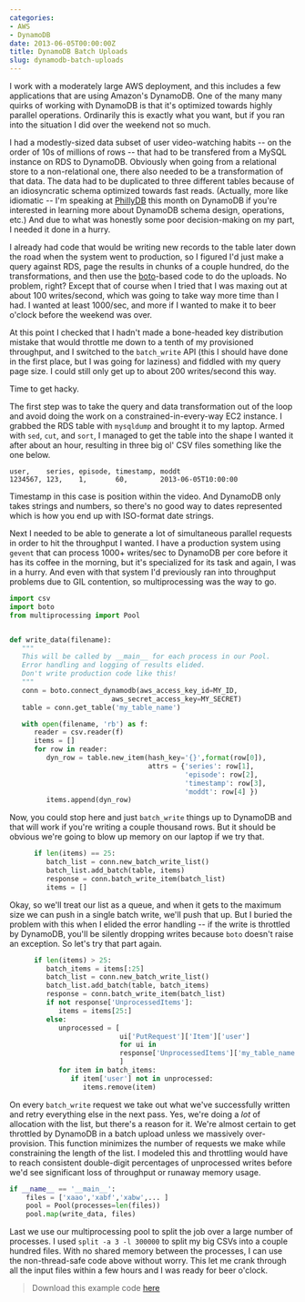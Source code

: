 ```yaml
---
categories:
- AWS
- DynamoDB
date: 2013-06-05T00:00:00Z
title: DynamoDB Batch Uploads
slug: dynamodb-batch-uploads
---
```


I work with a moderately large AWS deployment, and this includes a few applications that are using Amazon's DynamoDB. One of the many many quirks of working with DynamoDB is that it's optimized towards highly parallel operations. Ordinarily this is exactly what you want, but if you ran into the situation I did over the weekend not so much.

I had a modestly-sized data subset of user video-watching habits -- on the order of 10s of millions of rows -- that had to be transfered from a MySQL instance on RDS to DynamoDB. Obviously when going from a relational store to a non-relational one, there also needed to be a transformation of that data. The data had to be duplicated to three different tables because of an idiosyncratic schema optimized towards fast reads. (Actually, more like idiomatic -- I'm speaking at [PhillyDB](http://www.meetup.com/phillydb/) this month on DynamoDB if you're interested in learning more about DynamoDB schema design, operations, etc.) And due to what was honestly some poor decision-making on my part, I needed it done in a hurry.

I already had code that would be writing new records to the table later down the road when the system went to production, so I figured I'd just make a query against RDS, page the results in chunks of a couple hundred, do the transformations, and then use the [boto](http://boto.readthedocs.org/en/latest/dynamodb_tut.html)-based code to do the uploads. No problem, right?  Except that of course when I tried that I was maxing out at about 100 writes/second, which was going to take way more time than I had. I wanted at least 1000/sec, and more if I wanted to make it to beer o'clock before the weekend was over.

At this point I checked that I hadn't made a bone-headed key distribution mistake that would throttle me down to a tenth of my provisioned throughput, and I switched to the `batch_write` API (this I should have done in the first place, but I was going for laziness) and fiddled with my query page size.  I could still only get up to about 200 writes/second this way.

Time to get hacky.

The first step was to take the query and data transformation out of the loop and avoid doing the work on a constrained-in-every-way EC2 instance. I grabbed the RDS table with `mysqldump` and brought it to my laptop.  Armed with `sed`, `cut`, and `sort`, I managed to get the table into the shape I wanted it after about an hour, resulting in three big ol' CSV files something like the one below.

    user,    series, episode, timestamp, moddt
    1234567, 123,    1,       60,        2013-06-05T10:00:00

Timestamp in this case is position within the video. And DynamoDB only takes strings and numbers, so there's no good way to dates represented which is how you end up with ISO-format date strings.

Next I needed to be able to generate a lot of simultaneous parallel requests in order to hit the throughput I wanted. I have a production system using `gevent` that can process 1000+ writes/sec to DynamoDB per core before it has its coffee in the morning, but it's specialized for its task and again, I was in a hurry. And even with that system I'd previously ran into throughput problems due to GIL contention, so multiprocessing was the way to go.

``` python
import csv
import boto
from multiprocessing import Pool


def write_data(filename):
   """
   This will be called by __main__ for each process in our Pool.
   Error handling and logging of results elided.
   Don't write production code like this!
   """
   conn = boto.connect_dynamodb(aws_access_key_id=MY_ID,
                         aws_secret_access_key=MY_SECRET)
   table = conn.get_table('my_table_name')

   with open(filename, 'rb') as f:
      reader = csv.reader(f)
      items = []
      for row in reader:
         dyn_row = table.new_item(hash_key='{}',format(row[0]),
                                  attrs = {'series': row[1],
                                           'episode': row[2],
                                           'timestamp': row[3],
                                           'moddt': row[4] })
         items.append(dyn_row)

```

Now, you could stop here and just `batch_write` things up to DynamoDB and that will work if you're writing a couple thousand rows. But it should be obvious we're going to blow up memory on our laptop if we try that.

``` python
      if len(items) == 25:
         batch_list = conn.new_batch_write_list()
         batch_list.add_batch(table, items)
         response = conn.batch_write_item(batch_list)
         items = []
```

Okay, so we'll treat our list as a queue, and when it gets to the maximum size we can push in a single batch write, we'll push that up. But I buried the problem with this when I elided the error handling -- if the write is throttled by DynamoDB, you'll be silently dropping writes because `boto` doesn't raise an exception. So let's try that part again.

``` python
      if len(items) > 25:
         batch_items = items[:25]
         batch_list = conn.new_batch_write_list()
         batch_list.add_batch(table, batch_items)
         response = conn.batch_write_item(batch_list)
         if not response['UnprocessedItems']:
            items = items[25:]
         else:
            unprocessed = [
                           ui['PutRequest']['Item']['user']
                           for ui in
                           response['UnprocessedItems']['my_table_name']
                           ]
            for item in batch_items:
               if item['user'] not in unprocessed:
                  items.remove(item)
```

On every `batch_write` request we take out what we've successfully written and retry everything else in the next pass. Yes, we're doing a *lot* of allocation with the list, but there's a reason for it. We're almost certain to get throttled by DynamoDB in a batch upload unless we massively over-provision.  This function minimizes the number of requests we make while constraining the length of the list. I modeled this and throttling would have to reach consistent double-digit percentages of unprocessed writes before we'd see significant loss of throughput or runaway memory usage.

``` python
if __name__ == '__main__':
    files = ['xaao','xabf','xabw',... ]
    pool = Pool(processes=len(files))
    pool.map(write_data, files)
```

Last we use our multiprocessing pool to split the job over a large number of processes. I used `split -a 3 -l 300000` to split my big CSVs into a couple hundred files. With no shared memory between the processes, I can use the non-thread-safe code above without worry. This let me crank through all the input files within a few hours and I was ready for beer o'clock.

><aside>Download this example code <a href="https://github.com/tgross/tgross.github.io/tree/master/_code/dynamodb-batch-uploads">here</a></aside>
